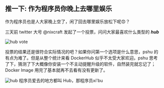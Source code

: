 
推一下: 作为程序员你晚上去哪里娱乐
---

作为程序员也是人大家晚上空了，闲了回去哪里娱乐放松下呢😍？

三天前 twitter 大号 @nixcraft 发起了一个投票，问问大家最喜欢什么类型的 ***hub***

![hub vote](http://cdn2.51ulong.com/18-9-28/84667635.jpg)

投票的结果还是很符合实际情况的吧？如果你问第一个选项是什么意思，pshu 的有点为难了。但是从整个统计来看 DockerHub 似乎不太受大家欢迎。pshu 思考了下，猜测了下大概像你安装一个不主动提醒升级的软件，自然装完就忘记了；Docker Image 用完了基本就再不去看有没有更新了。

![hub](http://cdn2.51ulong.com/18-9-28/74269558.jpg)
程序员爱去的地方都叫 Hub，那程序员xi'bu
<!--stackedit_data:
eyJoaXN0b3J5IjpbNTgyMDMxMzEwLC0xMDIyODU0MjA0LC0xOD
AyNTEyODAwLC01NTM5Mjk0NjEsLTEzNTA3OTM2NzldfQ==
-->